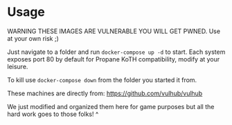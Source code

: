 # Usage
WARNING THESE IMAGES ARE VULNERABLE YOU WILL GET PWNED. Use at your own risk ;)

Just navigate to a folder and run `docker-compose up -d` to start. Each system exposes port 80 by default for Propane KoTH compatibility, modify at your leisure.

To kill use `docker-compose down` from the folder you started it from.


These machines are directly from: https://github.com/vulhub/vulhub

We just modified and organized them here for game purposes but all the hard work goes to those folks! ^
